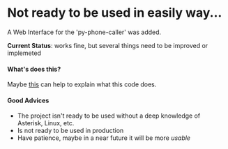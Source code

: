 # Not ready to be used in easily way...

A Web Interface for the 'py-phone-caller' was added.

**Current Status**: works fine, but several things need to be improved or implemeted

#### What's does this?

Maybe [this](https://github.com/jcfdeb/py-phone-caller/blob/main/doc/fedora34-server-with-podman_though-ansible.md) can help to explain what this code does. 


#### Good Advices

* The project isn't ready to be used without a deep knowledge of Asterisk, Linux, etc.
* Is not ready to be used in production
* Have patience, maybe in a near future it will be more _usable_
